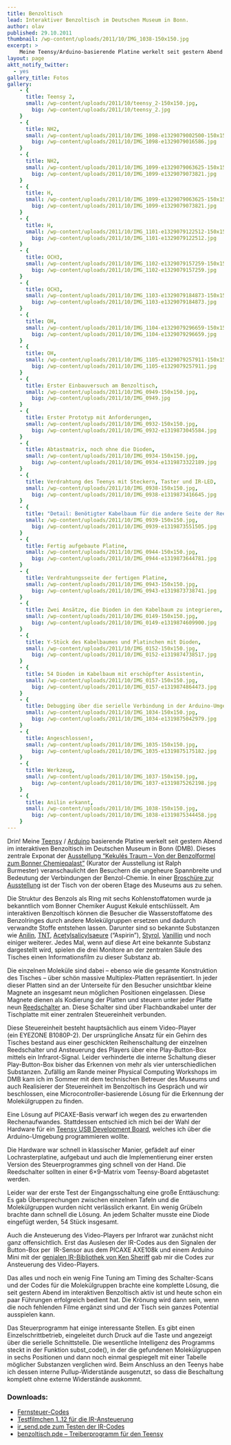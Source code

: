 ```yaml
---
title: Benzoltisch
lead: Interaktiver Benzoltisch im Deutschen Museum in Bonn.
author: olav
published: 29.10.2011
thumbnail: /wp-content/uploads/2011/10/IMG_1038-150x150.jpg
excerpt: >
    Meine Teensy/Arduino-basierende Platine werkelt seit gestern Abend im interaktiven Benzoltisch im Deutschen Museum in Bonn (DMB). Dieses zentrale Exponat der Ausstellung &#8220;Kekulés Traum – Von der Benzolformel zum Bonner Chemiepalast&#8221; (Kurator der Ausstellung ist Ralph Burmester) veranschaulicht den Besuchern die ungeheure Spannbreite und Bedeutung der Verbindungen der Benzol-Chemie. In einer Broschüre zur Ausstellung ist der Tisch von der oberen Etage des Museums aus zu sehen.
layout: page
aktt_notify_twitter:
  - yes
gallery_title: Fotos
gallery:
    - {
      title: Teensy 2,
      small: /wp-content/uploads/2011/10/teensy_2-150x150.jpg,
        big: /wp-content/uploads/2011/10/teensy_2.jpg
    }
    - {
      title: NH2,
      small: /wp-content/uploads/2011/10/IMG_1098-e1329079002500-150x150.jpg,
        big: /wp-content/uploads/2011/10/IMG_1098-e1329079016586.jpg
    }
    - {
      title: NH2,
      small: /wp-content/uploads/2011/10/IMG_1099-e1329079063625-150x150.jpg,
        big: /wp-content/uploads/2011/10/IMG_1099-e1329079073821.jpg
    }
    - {
      title: H,
      small: /wp-content/uploads/2011/10/IMG_1099-e1329079063625-150x150.jpg,
        big: /wp-content/uploads/2011/10/IMG_1099-e1329079073821.jpg
    }
    - {
      title: H,
      small: /wp-content/uploads/2011/10/IMG_1101-e1329079122512-150x150.jpg,
        big: /wp-content/uploads/2011/10/IMG_1101-e1329079122512.jpg
    }
    - {
      title: OCH3,
      small: /wp-content/uploads/2011/10/IMG_1102-e1329079157259-150x150.jpg,
        big: /wp-content/uploads/2011/10/IMG_1102-e1329079157259.jpg
    }
    - {
      title: OCH3,
      small: /wp-content/uploads/2011/10/IMG_1103-e1329079184873-150x150.jpg,
        big: /wp-content/uploads/2011/10/IMG_1103-e1329079184873.jpg
    }
    - {
      title: OH,
      small: /wp-content/uploads/2011/10/IMG_1104-e1329079296659-150x150.jpg,
        big: /wp-content/uploads/2011/10/IMG_1104-e1329079296659.jpg
    }
    - {
      title: OH,
      small: /wp-content/uploads/2011/10/IMG_1105-e1329079257911-150x150.jpg,
        big: /wp-content/uploads/2011/10/IMG_1105-e1329079257911.jpg
    }
    - {
      title: Erster Einbauversuch am Benzoltisch,
      small: /wp-content/uploads/2011/10/IMG_0949-150x150.jpg,
        big: /wp-content/uploads/2011/10/IMG_0949.jpg
    }
    - {
      title: Erster Prototyp mit Anforderungen,
      small: /wp-content/uploads/2011/10/IMG_0932-150x150.jpg,
        big: /wp-content/uploads/2011/10/IMG_0932-e1319873045584.jpg
    }
    - {
      title: Abtastmatrix, noch ohne die Dioden,
      small: /wp-content/uploads/2011/10/IMG_0934-150x150.jpg,
        big: /wp-content/uploads/2011/10/IMG_0934-e1319873322189.jpg
    }
    - {
      title: Verdrahtung des Teenys mit Steckern, Taster und IR-LED,
      small: /wp-content/uploads/2011/10/IMG_0938-150x150.jpg,
        big: /wp-content/uploads/2011/10/IMG_0938-e1319873416645.jpg
    }
    - {
      title: "Detail: Benötigter Kabelbaum für die andere Seite der Reedschalter",
      small: /wp-content/uploads/2011/10/IMG_0939-150x150.jpg,
        big: /wp-content/uploads/2011/10/IMG_0939-e1319873551505.jpg
    }
    - {
      title: Fertig aufgebaute Platine,
      small: /wp-content/uploads/2011/10/IMG_0944-150x150.jpg,
        big: /wp-content/uploads/2011/10/IMG_0944-e1319873644781.jpg
    }
    - {
      title: Verdrahtungsseite der fertigen Platine,
      small: /wp-content/uploads/2011/10/IMG_0943-150x150.jpg,
        big: /wp-content/uploads/2011/10/IMG_0943-e1319873738741.jpg
    }
    - {
      title: Zwei Ansätze, die Dioden in den Kabelbaum zu integrieren,
      small: /wp-content/uploads/2011/10/IMG_0149-150x150.jpg,
        big: /wp-content/uploads/2011/10/IMG_0149-e1319874609900.jpg
    }
    - {
      title: Y-Stück des Kabelbaumes und Platinchen mit Dioden,
      small: /wp-content/uploads/2011/10/IMG_0152-150x150.jpg,
        big: /wp-content/uploads/2011/10/IMG_0152-e1319874738517.jpg
    }
    - {
      title: 54 Dioden im Kabelbaum mit erschöpfter Assistentin,
      small: /wp-content/uploads/2011/10/IMG_0157-150x150.jpg,
        big: /wp-content/uploads/2011/10/IMG_0157-e1319874864473.jpg
    }
    - {
      title: Debugging über die serielle Verbindung in der Arduino-Umgebung mit Teenys-Loader,
      small: /wp-content/uploads/2011/10/IMG_1034-150x150.jpg,
        big: /wp-content/uploads/2011/10/IMG_1034-e1319875042979.jpg
    }
    - {
      title: Angeschlossen!,
      small: /wp-content/uploads/2011/10/IMG_1035-150x150.jpg,
        big: /wp-content/uploads/2011/10/IMG_1035-e1319875175182.jpg
    }
    - {
      title: Werkzeug,
      small: /wp-content/uploads/2011/10/IMG_1037-150x150.jpg,
        big: /wp-content/uploads/2011/10/IMG_1037-e1319875262198.jpg
    }
    - {
      title: Anilin erkannt,
      small: /wp-content/uploads/2011/10/IMG_1038-150x150.jpg,
        big: /wp-content/uploads/2011/10/IMG_1038-e1319875344458.jpg
    }
---
```

Drin! Meine [Teensy][1] / [Arduino][2] basierende Platine werkelt seit gestern Abend im interaktiven Benzoltisch im Deutschen Museum in Bonn (DMB). Dieses zentrale Exponat der [Ausstellung &#8220;Kekulés Traum – Von der Benzolformel zum Bonner Chemiepalast&#8221;][3] (Kurator der Ausstellung ist Ralph Burmester) veranschaulicht den Besuchern die ungeheure Spannbreite und Bedeutung der Verbindungen der Benzol-Chemie. In einer [Broschüre zur Ausstellung][4] ist der Tisch von der oberen Etage des Museums aus zu sehen.

Die Struktur des Benzols als Ring mit sechs Kohlenstoffatomen wurde ja bekanntlich vom Bonner Chemiker August Kekulé entschlüsselt. Am interaktiven Benzoltisch können die Besucher die Wasserstoffatome des Benzolringes durch andere Molekülgruppen ersetzen und dadurch verwandte Stoffe entstehen lassen. Darunter sind so bekannte Substanzen wie [Anilin][5], [TNT][6], [Acetylsalicylsaeure][7] (&#8220;Aspirin&#8221;), [Styrol][8], [Vanillin][9] und noch einiger weiterer. Jedes Mal, wenn auf diese Art eine bekannte Substanz dargestellt wird, spielen die drei Monitore an der zentralen Säule des Tisches einen Informationsfilm zu dieser Substanz ab.

Die einzelnen Moleküle sind dabei &#8211; ebenso wie die gesamte Konstruktion des Tisches &#8211; über schön massive Multiplex-Platten repräsentiert. In jeder dieser Platten sind an der Unterseite für den Besucher unsichtbar kleine Magnete an insgesamt neun möglichen Positionen eingelassen. Diese Magnete dienen als Kodierung der Platten und steuern unter jeder Platte neun [Reedschalter][10] an. Diese Schalter sind über Flachbandkabel unter der Tischplatte mit einer zentralen Steuereinheit verbunden.

Diese Steuereinheit besteht hauptsächlich aus einem Video-Player (ein EYEZONE B1080P-2). Der ursprüngliche Ansatz für ein Gehirn des Tisches bestand aus einer geschickten Reihenschaltung der einzelnen Reedschalter und Ansteuerung des Players über eine Play-Button-Box mittels ein Infrarot-Signal. Leider verhinderte die interne Schaltung dieser Play-Button-Box bisher das Erkennen von mehr als vier unterschiedlichen Substanzen. Zufällig am Rande meiner Physical Computing Workshops im DMB kam ich im Sommer mit dem technischen Betreuer des Museums und auch Realisierer der Steuereinheit im Benzoltisch ins Gespräch und wir beschlossen, eine Microcontroller-basierende Lösung für die Erkennung der Molekülgruppen zu finden.

Eine Lösung auf PICAXE-Basis verwarf ich wegen des zu erwartenden Rechenaufwandes. Stattdessen entschied ich mich bei der Wahl der Hardware für ein [Teensy USB Development Board][1], welches ich über die Arduino-Umgebung programmieren wollte.

Die Hardware war schnell in klassischer Manier, gefädelt auf einer Lochrasterplatine, aufgebaut und auch die Implementierung einer ersten Version des Steuerprogrammes ging schnell von der Hand. Die Reedschalter sollten in einer 6&#215;9-Matrix vom Teensy-Board abgetastet werden.

Leider war der erste Test der Eingangsschaltung eine große Enttäuschung: Es gab Übersprechungen zwischen einzelnen Tafeln und die Molekülgruppen wurden nicht verlässlich erkannt. Ein wenig Grübeln brachte dann schnell die Lösung. An jedem Schalter musste eine Diode eingefügt werden, 54 Stück insgesamt.

Auch die Ansteuerung des Video-Players per Infrarot war zunächst nicht ganz offensichtlich. Erst das Auslesen der IR-Codes aus den Signalen der Button-Box per  IR-Sensor aus dem PICAXE AXE108k und einem Arduino Mini mit der [genialen IR-Bibliothek von Ken Sheriff][11] gab mir die Codes zur Ansteuerung des Video-Players.

Das alles und noch ein wenig Fine Tuning am Timing des Schalter-Scans und der Codes für die Molekülgruppen brachte eine komplette Lösung, die seit gestern Abend im interaktiven Benzoltisch aktiv ist und heute schon ein paar Führungen erfolgreich bedient hat. Die Krönung wird dann sein, wenn die noch fehlenden Filme ergänzt sind und der Tisch sein ganzes Potential ausspielen kann.

Das Steuerprogramm hat einige interessante Stellen. Es gibt einen Einzelschrittbetrieb, eingeleitet durch Druck auf die Taste und angezeigt über die serielle Schnittstelle. Die wesentliche Intelligenz des Programms steckt in der Funktion subst_code(), in der die gefundenen Molekülgruppen in sechs Positionen und dann noch einmal gespiegelt mit einer Tabelle möglicher Substanzen verglichen wird. Beim Anschluss an den Teenys habe ich dessen interne Pullup-Widerstände ausgenutzt, so dass die Beschaltung komplett ohne externe Widerstände auskommt.

### Downloads:

 * [Fernsteuer-Codes][12]
 * [Testfilmchen 1..12 für die IR-Ansteuerung][13]
 * [ir_send.pde zum Testen der IR-Codes][14]
 * [benzoltisch.pde &#8211; Treiberprogramm für den Teensy][15]

 [1]: http://www.pjrc.com/store/teensy.html
 [2]: http://arduino.cc
 [3]: http://www.deutsches-museum.de/bonn/ausstellungen/ausstellungen-2011/kekules-traum/
 [4]: http://www.deutsches-museum.de/fileadmin/Content/2009/01_Information/10_Publikationen/06_K_und_T/2011/kt411/42-45Burmester_RZ.pdf
 [5]: http://de.wikipedia.org/wiki/Anilin
 [6]: http://de.wikipedia.org/wiki/TNT
 [7]: http://de.wikipedia.org/wiki/Acetylsalicylsäure
 [8]: http://de.wikipedia.org/wiki/Styrol
 [9]: http://de.wikipedia.org/wiki/Vanillin
 [10]: http://de.wikipedia.org/wiki/Reedschalter
 [11]: http://www.arcfn.com/2009/08/multi-protocol-infrared-remote-library.html
 [12]: /wp-content/uploads/2011/10/Fernsteuer-Codes.pdf
 [13]: /wp-content/uploads/2011/10/Filme.zip
 [14]: /wp-content/uploads/2011/10/ir_send.pde_.txt
 [15]: /wp-content/uploads/2011/10/benzoltisch.pde_.txt
